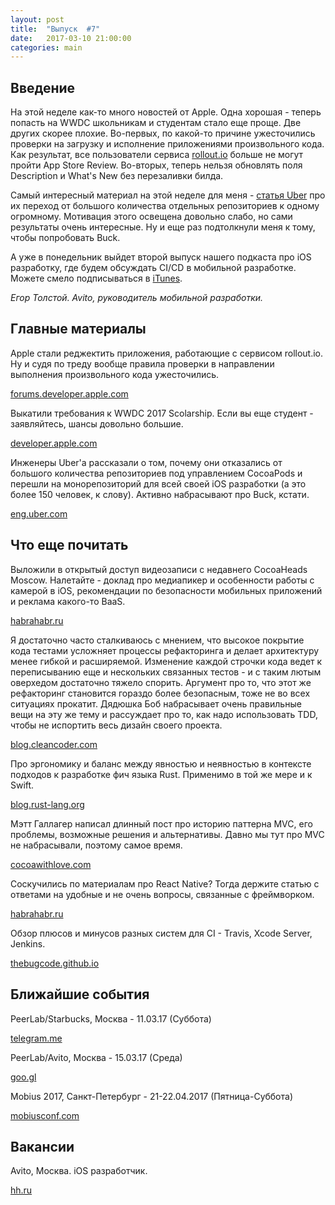 ```yaml
---
layout: post
title:  "Выпуск  #7"
date:   2017-03-10 21:00:00
categories: main
---
```


## Введение

На этой неделе как-то много новостей от Apple. Одна хорошая - теперь попасть на WWDC школьникам и студентам стало еще проще. Две других скорее плохие. Во-первых, по какой-то причине ужесточились проверки на загрузку и исполнение приложениями произвольного кода. Как результат, все пользователи сервиса [rollout.io](https://rollout.io/) больше не могут пройти App Store Review. Во-вторых, теперь нельзя обновлять поля Description и What's New без перезаливки билда.

Самый интересный материал на этой неделе для меня - [статья Uber](https://eng.uber.com/ios-monorepo/) про их переход от большого количества отдельных репозиториев к одному огромному. Мотивация этого освещена довольно слабо, но сами результаты очень интересные. Ну и еще раз подтолкнули меня к тому, чтобы попробовать Buck.

А уже в понедельник выйдет второй выпуск нашего подкаста про iOS разработку, где будем обсуждать CI/CD в мобильной разработке. Можете смело подписываться в [iTunes](https://itunes.apple.com/us/podcast/podlodka-podcast/id1209828744).

*Егор Толстой. Avito, руководитель мобильной разработки.*

## Главные материалы

Apple стали реджектить приложения, работающие с сервисом rollout.io. Ну и судя по треду вообще правила проверки в направлении выполнения произвольного кода ужесточились.

[forums.developer.apple.com](https://forums.developer.apple.com/thread/73640)
 
Выкатили требования к WWDC 2017 Scolarship. Если вы еще студент - заявляйтесь, шансы довольно большие.

[developer.apple.com](https://developer.apple.com/wwdc/scholarships/)

Инженеры Uber'а рассказали о том, почему они отказались от большого количества репозиториев под управлением CocoaPods и перешли на монорепозиторий для всей своей iOS разработки (а это более 150 человек, к слову). Активно набрасывают про Buck, кстати.

[eng.uber.com](https://eng.uber.com/ios-monorepo/)

## Что еще почитать

Выложили в открытый доступ видеозаписи с недавнего CocoaHeads Moscow. Налетайте - доклад про медиапикер и особенности работы с камерой в iOS, рекомендации по безопасности мобильных приложений и реклама какого-то BaaS.

[habrahabr.ru](https://habrahabr.ru/company/avito/blog/323514/)

Я достаточно часто сталкиваюсь с мнением, что высокое покрытие кода тестами усложняет процессы рефакторинга и делает архитектуру менее гибкой и расширяемой. Изменение каждой строчки кода ведет к переписыванию еще и нескольких связанных тестов - и с таким лютым оверхедом достаточно тяжело спорить. Аргумент про то, что этот же рефакторинг становится гораздо более безопасным, тоже не во всех ситуациях прокатит. Дядюшка Боб набрасывает очень правильные вещи на эту же тему и рассуждает про то, как надо использовать TDD, чтобы не испортить весь дизайн своего проекта.

[blog.cleancoder.com](http://blog.cleancoder.com/uncle-bob/2017/03/03/TDD-Harms-Architecture.html)

Про эргономику и баланс между явностью и неявностью в контексте подходов к разработке фич языка Rust. Применимо в той же мере и к Swift.

[blog.rust-lang.org](https://blog.rust-lang.org/2017/03/02/lang-ergonomics.html)

Мэтт Галлагер написал длинный пост про историю паттерна MVC, его проблемы, возможные решения и альтернативы. Давно мы тут про MVC не набрасывали, поэтому самое время.

[cocoawithlove.com](https://www.cocoawithlove.com/blog/mvc-and-cocoa.html)

Соскучились по материалам про React Native? Тогда держите статью с ответами на удобные и не очень вопросы, связанные с фреймворком.

[habrahabr.ru](https://habrahabr.ru/post/323214/)

Обзор плюсов и минусов разных систем для CI - Travis, Xcode Server, Jenkins.

[thebugcode.github.io](http://thebugcode.github.io/ios-continous-integration-choosing-a-build-server-and-tooling/)

## Ближайшие события

PeerLab/Starbucks, Москва - 11.03.17 (Суббота)

[telegram.me](https://telegram.me/peerlabmoscow)

PeerLab/Avito, Москва - 15.03.17 (Среда)

[goo.gl](https://goo.gl/forms/b2RzV01PPPMkTmIA2)

Mobius 2017, Санкт-Петербург - 21-22.04.2017 (Пятница-Суббота)

[mobiusconf.com](https://mobiusconf.com/)

## Вакансии

Avito, Москва. iOS разработчик.

[hh.ru](https://khimki.hh.ru/vacancy/15112449)
